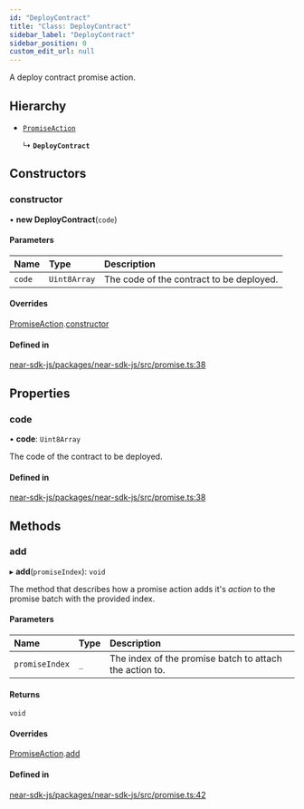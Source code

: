 ```yaml
---
id: "DeployContract"
title: "Class: DeployContract"
sidebar_label: "DeployContract"
sidebar_position: 0
custom_edit_url: null
---
```


A deploy contract promise action.

## Hierarchy

- [`PromiseAction`](PromiseAction.md)

  ↳ **`DeployContract`**

## Constructors

### constructor

• **new DeployContract**(`code`)

#### Parameters

| Name | Type | Description |
| :------ | :------ | :------ |
| `code` | `Uint8Array` | The code of the contract to be deployed. |

#### Overrides

[PromiseAction](PromiseAction.md).[constructor](PromiseAction.md#constructor)

#### Defined in

[near-sdk-js/packages/near-sdk-js/src/promise.ts:38](https://github.com/near/near-sdk-js/blob/2847870/packages/near-sdk-js/src/promise.ts#L38)

## Properties

### code

• **code**: `Uint8Array`

The code of the contract to be deployed.

#### Defined in

[near-sdk-js/packages/near-sdk-js/src/promise.ts:38](https://github.com/near/near-sdk-js/blob/2847870/packages/near-sdk-js/src/promise.ts#L38)

## Methods

### add

▸ **add**(`promiseIndex`): `void`

The method that describes how a promise action adds it's _action_ to the promise batch with the provided index.

#### Parameters

| Name | Type | Description |
| :------ | :------ | :------ |
| `promiseIndex` | `_` | The index of the promise batch to attach the action to. |

#### Returns

`void`

#### Overrides

[PromiseAction](PromiseAction.md).[add](PromiseAction.md#add)

#### Defined in

[near-sdk-js/packages/near-sdk-js/src/promise.ts:42](https://github.com/near/near-sdk-js/blob/2847870/packages/near-sdk-js/src/promise.ts#L42)
